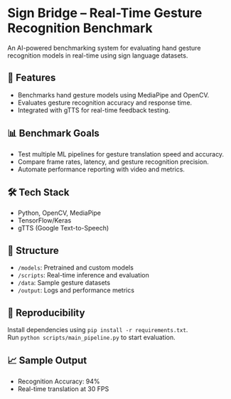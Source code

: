 # Sign Bridge – Real-Time Gesture Recognition Benchmark

An AI-powered benchmarking system for evaluating hand gesture recognition models in real-time using sign language datasets.

## 🚀 Features
- Benchmarks hand gesture models using MediaPipe and OpenCV.
- Evaluates gesture recognition accuracy and response time.
- Integrated with gTTS for real-time feedback testing.

## 📊 Benchmark Goals
- Test multiple ML pipelines for gesture translation speed and accuracy.
- Compare frame rates, latency, and gesture recognition precision.
- Automate performance reporting with video and metrics.

## 🛠️ Tech Stack
- Python, OpenCV, MediaPipe
- TensorFlow/Keras
- gTTS (Google Text-to-Speech)

## 📁 Structure
- `/models`: Pretrained and custom models
- `/scripts`: Real-time inference and evaluation
- `/data`: Sample gesture datasets
- `/output`: Logs and performance metrics

## 📌 Reproducibility
Install dependencies using `pip install -r requirements.txt`.  
Run `python scripts/main_pipeline.py` to start evaluation.

## 📈 Sample Output
- Recognition Accuracy: 94%
- Real-time translation at 30 FPS
